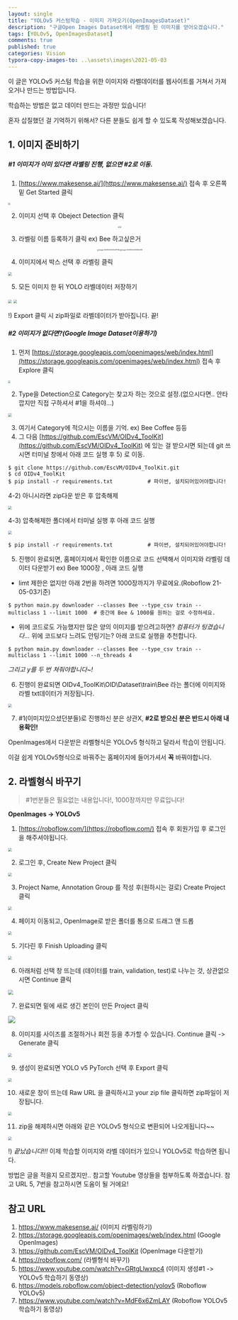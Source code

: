 ```yaml
---
layout: single
title: "YOLOv5 커스텀학습 - 이미지 가져오기(OpenImagesDataset)"
description: "구글Open Images Dataset에서 라벨링 된 이미지를 얻어오겠습니다."
tags: [YOLOv5, OpenImagesDataset]
comments: true
published: true
categories: Vision
typora-copy-images-to: ..\assets\images\2021-05-03
---
```


이 글은 YOLOv5 커스텀 학습을 위한 이미지와 라벨데이터를 웹사이트를 거쳐서 가져오거나 만드는 방법입니다.

학습하는 방법은 없고 데이터 만드는 과정만 있습니다!

혼자 삽질했던 걸 기억하기 위해서? 다른 분들도 쉽게 할 수 있도록 작성해보겠습니다.

## 1. 이미지 준비하기

##### #1 이미지가 이미 있다면 라벨링 진행, 없으면 #2로 이동.

1. [https://www.makesense.ai/](https://www.makesense.ai/) 접속 후 오른쪽 밑 Get Started 클릭

<img  src="\assets\images\2021-05-03\Make Sense - www.makesense.ai.png" style="zoom: 33%;" />

2. 이미지 선택 후 Obeject Detection 클릭

<p align="center"><img src="\assets\images\2021-05-03\Make Sense - www.makesense.ai2.png" style="zoom:25%;" /><img src="\assets\images\2021-05-03\Make Sense - www.makesense.ai3.png" style="zoom:25%;" /></p>

3. 라벨링 이름 등록하기 클릭 ex) Bee 하고싶은거

<p align="center"><img src="\assets\images\2021-05-03\Make Sense - www.makesense.ai4.png" alt="image-20210503203231796" style="zoom:25%;" /><img src="\assets\images\2021-05-03\Make Sense - www.makesense.ai5.png" alt="image-20210503203354508" style="zoom:25%;" /></p>

4. 이미지에서 박스 선택 후 라벨링 클릭

<img src="\assets\images\2021-05-03\Make Sense - www.makesense.ai6.png" style="zoom: 50%;" />

5. 모든 이미지 한 뒤 YOLO 라벨데이터 저장하기

<img src="\assets\images\2021-05-03\Make Sense - www.makesense.ai7.png" style="zoom:50%;" />

<img src="\assets\images\2021-05-03\Make Sense - www.makesense.ai8.png" style="zoom:50%;" />

!) Export 클릭 시 zip파일로 라벨데이터가 받아집니다. 끝!

##### #2 이미지가 없다면?(Google Image Dataset이용하기)

1. 먼저 [https://storage.googleapis.com/openimages/web/index.html](https://storage.googleapis.com/openimages/web/index.html) 접속 후 Explore 클릭

<img src="\assets\images\2021-05-03\Open Image Dataset1.PNG" style="zoom: 33%;" />

2. Type을 Detection으로 Category는 찾고자 하는 것으로 설정.(없으시다면.. 안타깝지만 직접 구하셔서 #1을 하셔야...)

<img src="\assets\images\2021-05-03\Open Image Dataset2.PNG" style="zoom:50%;" />

3. 여기서 Category에 적으시는 이름을 기억. ex) Bee Coffee 등등
4. 그 다음 [https://github.com/EscVM/OIDv4_ToolKit](https://github.com/EscVM/OIDv4_ToolKit) 에 있는 걸 받으시면 되는데 git 쓰시면 터미널 창에서 아래 코드 실행 후 5) 로 이동.

```
$ git clone https://github.com/EscVM/OIDv4_ToolKit.git
$ cd OIDv4_ToolKit
$ pip install -r requirements.txt			# 파이썬, 설치되어있어야합니다!
```

4-2) 아니시라면 zip다운 받은 후 압축해제

<img src="\assets\images\2021-05-03\OIDv4Toolkit.PNG" style="zoom:50%;" />

4-3) 압축해제한 폴더에서 터미널 실행 후 아래 코드 실행

<img src="\assets\images\2021-05-03\Powershell.PNG" style="zoom:50%;" />

```
$ pip install -r requirements.txt			# 파이썬, 설치되어있어야합니다!
```

5. 진행이 완료되면, 홈페이지에서 확인한 이름으로 코드 선택해서 이미지와 라벨링 데이터 다운받기 ex) Bee 1000장 , 아래 코드 실행

- limt 제한은 없지만 아래 2번을 하려면 1000장까지가 무료에요.(Roboflow 21-05-03기준)

```
$ python main.py downloader --classes Bee --type_csv train --multiclass 1 --limit 1000	# 중간에 Bee & 1000를 원하는 걸로 수정하세요.
```

- 위에 코드로도 가능했지만 많은 양의 이미지를 받으려고하면? _컴퓨터가 팅겼습니다..._ 위에 코드보다 느려도 안팅기는? 아래 코드로 실행을 추천합니다.

```
$ python main.py downloader --classes Bee --type_csv train --multiclass 1 --limit 1000 --n_threads 4
```

_그리고 y를 두 번 쳐줘야합니다~!_

6. 진행이 완료되면 OIDv4_ToolKit\OID\Dataset\train\Bee 라는 폴더에 이미지와 라벨 txt데이터가 저장됩니다.

<img src="\assets\images\2021-05-03\Powershell2.PNG" style="zoom:50%;" />

7. #1(이미지있으셨던분들)로 진행하신 분은 상관X, **#2로 받으신 분은 반드시 아래 내용확인!**

OpenImages에서 다운받은 라벨형식은 YOLOv5 형식하고 달라서 학습이 안됩니다.

이걸 쉽게 YOLOv5형식으로 바꿔주는 홈페이지에 들어가셔서 **꼭** 바꿔야합니다.

## 2. 라벨형식 바꾸기

> #1번분들은 필요없는 내용입니다!, 1000장까지만 무료입니다!

**OpenImages -> YOLOv5**

1. [https://roboflow.com/](https://roboflow.com/) 접속 후 회원가입 후 로그인을 해주셔야됩니다.

<img src="\assets\images\2021-05-03\roboflow1.PNG" style="zoom:50%;" />

2. 로그인 후, Create New Project 클릭

<img src="\assets\images\2021-05-03\roboflow2.PNG" style="zoom:50%;" />

3. Project Name, Annotation Group 를 작성 후(원하시는 걸로) Create Project 클릭

<img src="\assets\images\2021-05-03\roboflow3.PNG" style="zoom:50%;" />

4. 페이지 이동되고, OpenImage로 받은 폴더를 통으로 드래그 앤 드롭

<img src="\assets\images\2021-05-03\roboflow4.PNG" style="zoom:50%;" />

5. 기다린 후 Finish Uploading 클릭

<img src="\assets\images\2021-05-03\roboflow5.PNG" style="zoom:50%;" />

6. 아래처럼 선택 창 뜨는데 (데이터를 train, validation, test)로 나누는 것, 상관없으시면 Continue 클릭

<img src="\assets\images\2021-05-03\roboflow6.PNG" style="zoom: 67%;" />

7. 완료되면 밑에 새로 생긴 본인이 만든 Project 클릭

![](\assets\images\2021-05-03\roboflow7.PNG)

8. 이미지를 사이즈를 조절하거나 회전 등을 추가할 수 있습니다. Continue 클릭 -> Generate 클릭

<img src="\assets\images\2021-05-03\roboflow8.PNG" style="zoom:50%;" />

9. 생성이 완료되면 YOLO v5 PyTorch 선택 후 Export 클릭

<img src="\assets\images\2021-05-03\roboflow9.PNG" style="zoom:50%;" />

10. 새로운 창이 뜨는데 Raw URL 을 클릭하시고 your zip file 클릭하면 zip파일이 저장됩니다.

<img src="\assets\images\2021-05-03\roboflow10.PNG" style="zoom:50%;" />

11. zip을 해제하시면 아래와 같은 YOLOv5 형식으로 변환되어 나오게됩니다~~

<img src="\assets\images\2021-05-03\roboflow11.PNG" style="zoom:50%;" />

!) _끝났습니다!!!_ 이제 학습할 이미지와 라벨 데이터가 있으니 YOLOv5로 학습하면 됩니다.

방법은 글을 적을지 모르겠지만.. 참고할 Youtube 영상들을 첨부하도록 하겠습니다. 참고 URL 5, 7번을 참고하시면 도움이 될 거에요!

## 참고 URL

1. https://www.makesense.ai/ (이미지 라벨링하기)
2. https://storage.googleapis.com/openimages/web/index.html (Google OpenImages)
3. https://github.com/EscVM/OIDv4_ToolKit (OpenImage 다운받기)
4. https://roboflow.com/ (라벨형식 바꾸기)
5. https://www.youtube.com/watch?v=GRtgLlwxpc4 (이미지 생성#1 -> YOLOv5 학습하기 동영상)
6. https://models.roboflow.com/object-detection/yolov5 (Roboflow YOLOv5)
7. https://www.youtube.com/watch?v=MdF6x6ZmLAY (Roboflow YOLOv5학습하기 동영상)

